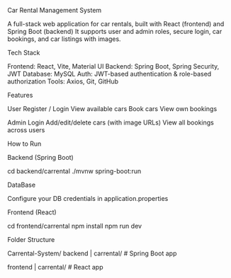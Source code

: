  Car Rental Management System

A full-stack web application for car rentals, built with React (frontend) and Spring Boot (backend)
It supports user and admin roles, secure login, car bookings, and car listings with images.


Tech Stack

Frontend: React, Vite, Material UI
Backend: Spring Boot, Spring Security, JWT
Database: MySQL
Auth: JWT-based authentication & role-based authorization
Tools: Axios, Git, GitHub

Features

User
Register / Login
View available cars
Book cars
View own bookings

Admin
Login
Add/edit/delete cars (with image URLs)
View all bookings across users

How to Run

Backend (Spring Boot)
 
cd backend/carrental
./mvnw spring-boot:run

DataBase

Configure your DB credentials in application.properties

Frontend (React)
 
cd frontend/carrental
npm install
npm run dev

Folder Structure

Carrental-System/
backend
|
carrental/   # Spring Boot app


frontend
|
carrental/   # React app
